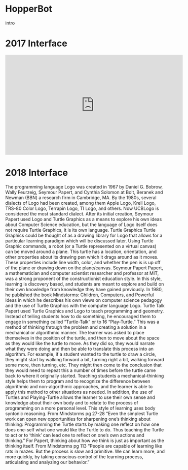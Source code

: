 # HopperBot  
  intro
  
# 2017 Interface  

<iframe width="560" height="315" src="https://www.youtube-nocookie.com/embed/q_sTnm1BBU8" title="YouTube video player" frameborder="0" allow="accelerometer; autoplay; clipboard-write; encrypted-media; gyroscope; picture-in-picture" allowfullscreen></iframe>

# 2018 Interface  
  
  

The programming language Logo was created in 1967 by Daniel G. Bobrow, Wally Feurzeig, Seymour
Papert, and Cynthia Solomon at Bolt, Beranek and Newman (BBN) a research firm in Cambridge, MA. By the 1980s, several dialects of Logo had been created, among them Apple Logo, Krell Logo, TRS-80 Color Logo, Terrapin Logo, TI Logo, and others. Now UCBLogo is considered the most standard dialect. After its initial creation, Seymour Papert used Logo and Turtle Graphics as a means to explore his own ideas about Computer Science education, but the language of Logo itself does not require Turtle Graphics, it is its own language.
Turtle Graphics
Turtle Graphics could be thought of as a drawing library for Logo that allows for a particular learning paradigm which will be discussed later. Using Turtle Graphic commands, a robot (or a Turtle represented on a virtual canvas) can be moved around a plane. This turtle has a location, orientation, and other properties about its drawing pen which it drags around as it moves. These properties include line width, color, and whether the pen is is up off of the plane or drawing down on the plane/canvas.
Seymour Papert
Papert, a mathematician and computer scientist researcher and professor at MIT, was a strong proponent of the constructionist education style. In this style, learning is discovery based, and students are meant to explore and build on their own knowledge from knowledge they have gained previously. In 1980, he published the book Mindstorms: Children, Computers, and Powerful Ideas in which he describes his own views on computer science pedagogy and the use of Turtle Graphics with the computer language Logo.
Turtle Talk Papert used Turtle Graphics and Logo to teach programming and geometry. Instead of telling students how to do something, he encouraged them to engage in something called “Turtle-Talk” or to
16
“Play-Turtle.” This was a method of thinking through the problem and creating a solution in a mechanical or algorithmic manner. The learner was asked to place themselves in the position of the turtle, and then to move about the space as they would like the turtle to move. As they did so, they would narrate what they were doing and then be able to translate this process into an algorithm.
For example, if a student wanted to the turtle to draw a circle, they might start by walking forward a bit, turning right a bit, walking forward some more, then turning, etc. They might then come to the conclusion that they would need to repeat this a number of times before the turtle came back to where it originally started.
Teaching students a mechanical-thinking style helps them to program and to recognize the difference between algorithmic and non-algorithmic approaches, and the learner is able to apply this method to other situations as needed. In addition, the use of Turtles and Playing-Turtle allows the learner to use their own sense and knowledge about their own body and to relate to the process of programming on a more personal level. This style of learning uses body syntonic reasoning. From Mindstorms pg 27-28 “Even the simplest Turtle work can open new opportunities for sharpening one’s thinking about thinking: Programming the Turtle starts by making one reflect on how one does one-self what one would like the Turtle to do. Thus teaching the Turtle to act or to ‘think’ can lead one to reflect on one’s own actions and thinking.” For Papert, thinking about how we think is just as important as the thinking itself.
From Mindstorms pg 113 “People are capable of learning like rats in mazes. But the process is slow and primitive. We can learn more, and more quickly, by taking conscious control of the learning process, articulating and analyzing our behavior.”